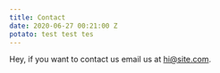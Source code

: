 ```yaml
---
title: Contact
date: 2020-06-27 00:21:00 Z
potato: test test tes
---
```


Hey, if you want to contact us email us at [hi@site.com](mailto:hi@site.com).